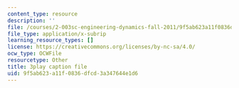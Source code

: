 ```yaml
---
content_type: resource
description: ''
file: /courses/2-003sc-engineering-dynamics-fall-2011/9f5ab623a11f0836dfcd3a347644e1d6_fZKrUgm9R1o.srt
file_type: application/x-subrip
learning_resource_types: []
license: https://creativecommons.org/licenses/by-nc-sa/4.0/
ocw_type: OCWFile
resourcetype: Other
title: 3play caption file
uid: 9f5ab623-a11f-0836-dfcd-3a347644e1d6
---
```

